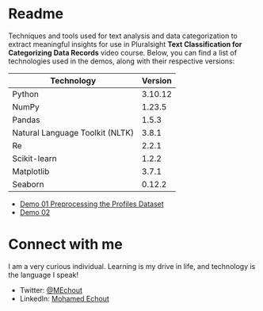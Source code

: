 # Readme
Techniques and tools used for text analysis and data categorization to extract meaningful insights for use in Pluralsight **Text Classification for Categorizing Data Records** video course. Below, you can find a list of technologies used in the demos, along with their respective versions:

| Technology                     | Version         |
| ------------------------------ | --------------- |
| Python                         | 3.10.12         |
| NumPy                          | 1.23.5          |
| Pandas                         | 1.5.3           |
| Natural Language Toolkit (NLTK)| 3.8.1           |
| Re                             | 2.2.1           |
| Scikit-learn                   | 1.2.2           |
| Matplotlib                     | 3.7.1           |
| Seaborn                        | 0.12.2          |

- [Demo 01 Preprocessing the Profiles Dataset](https://github.com/SimoCs/)
- [Demo 02 ](https://github.com/SimoCs/)

# Connect with me
I am a very curious individual. Learning is my drive in life, and technology is the language I speak!

- Twitter: [@MEchout](https://twitter.com/MEchout)
- LinkedIn: [Mohamed Echout](https://www.linkedin.com/in/mohamed-echout/)
